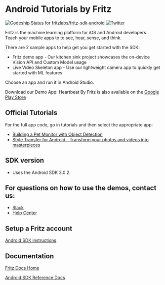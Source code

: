 # Android Tutorials by Fritz

[ ![Codeship Status for fritzlabs/fritz-sdk-android](https://app.codeship.com/projects/c74152e0-65d1-0136-2d69-32e87736c6c6/status?branch=master)](https://app.codeship.com/projects/297281)
[![Twitter](https://img.shields.io/badge/twitter-@fritzlabs-blue.svg?style=flat)](http://twitter.com/fritzlabs)

Fritz is the machine learning platform for iOS and Android developers. Teach your mobile apps to to see, hear, sense, and think.

There are 2 sample apps to help get you get started with the SDK:

- Fritz demo app - Our kitchen sink project showcases the on-device Vision API and Custom Model usage
- Live Video Skeleton app - Use our lightweight camera app to quickly get started with ML features

Choose an app and run it in Android Studio.

Download our Demo App:
Heartbeat By Fritz is also available on the [Google Play Store](https://play.google.com/store/apps/details?id=ai.fritz.heartbeat)

## Official Tutorials

For the full app code, go in tutorials and then select the appropriate app:

- [Building a Pet Monitor with Object Detection](https://medium.freecodecamp.org/a-guide-to-object-detection-with-fritz-build-a-pet-monitoring-app-in-android-with-machine-learning-a8ed500978e5)
- [Style Transfer for Android - Transform your photos and videos into masterpieces](https://heartbeat.fritz.ai/real-time-style-transfer-for-android-6a9d238dfdb5)

## SDK version

- Uses the Android SDK 3.0.2.

## For questions on how to use the demos, contact us:

- [Slack](https://heartbeat-by-fritz.slack.com/join/shared_invite/enQtMzY5OTM1MzgyODIzLTZhNTFjYmRiODU0NjZjNjJlOGRjYzI2OTIwY2M4YTBiNjM1ODU1ZmU3Y2Q2MmMzMmI2ZTIzZjQ1ZWI3NzBkZGU)
- [Help Center](https://docs.fritz.ai/help-center/index.html)

## Setup a Fritz account

[Android SDK instructions](https://docs.fritz.ai/get-started.html#android)

## Documentation

[Fritz Docs Home](https://docs.fritz.ai/)

[Android SDK Reference Docs](https://docs.fritz.ai/android/latest/index.html)
